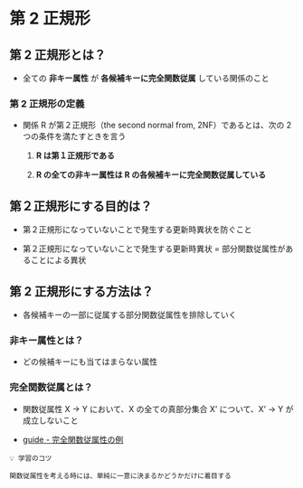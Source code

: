 # 第 2 正規形

## 第 2 正規形とは？

- 全ての **非キー属性** が **各候補キーに完全関数従属** している関係のこと

### 第 2 正規形の定義

- 関係 R が第２正規形（the second normal from, 2NF）であるとは、次の 2 つの条件を満たすときを言う

  1. **R は第１正規形である**

  2. **R の全ての非キー属性は R の各候補キーに完全関数従属している**

## 第２正規形にする目的は？

- 第２正規形になっていないことで発生する更新時異状を防ぐこと

- 第２正規形になっていないことで発生する更新時異状 = 部分関数従属性があることによる異状

## 第 2 正規形にする方法は？

- 各候補キーの一部に従属する部分関数従属性を排除していく

### 非キー属性とは？

- どの候補キーにも当てはまらない属性

### 完全関数従属とは？

- 関数従属性 X → Y において、X の全ての真部分集合 X’ について、X’ → Y が成立しないこと

- [guide - 完全関数従属性の例](../guide/full_functional_dependency.md#完全関数従属の例)

```plain text
💡 学習のコツ

関数従属性を考える時には、単純に一意に決まるかどうかだけに着目する
```


